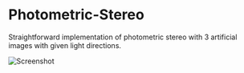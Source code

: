 Photometric-Stereo
==================

Straightforward implementation of photometric stereo with 3 artificial images with given light directions.

![Screenshot](https://raw.github.com/NewProggie/Photometric-Stereo/master/images/bunny.png)